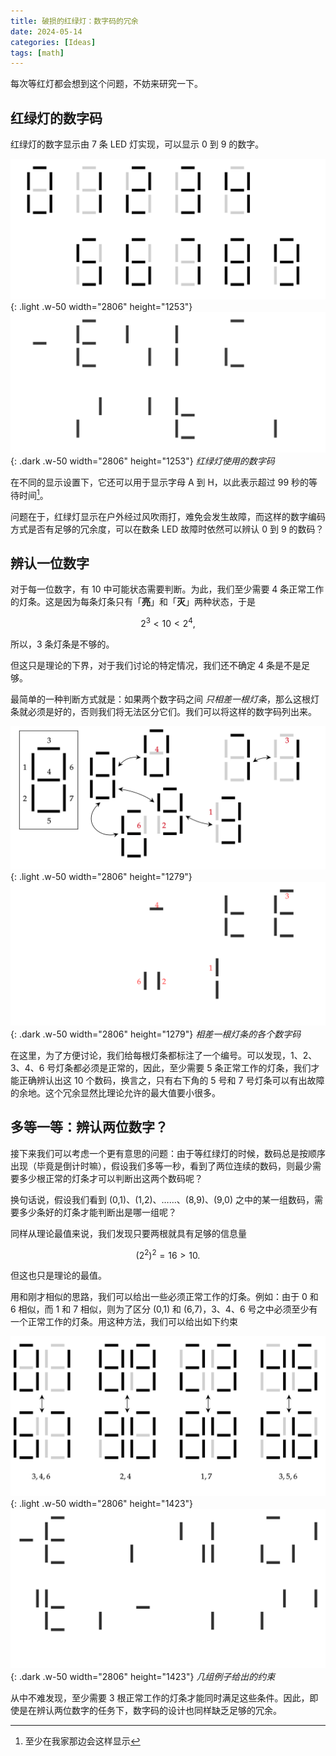 ```yaml
---
title: 破损的红绿灯：数字码的冗余
date: 2024-05-14
categories: [Ideas]
tags: [math]
---
```


每次等红灯都会想到这个问题，不妨来研究一下。

## 红绿灯的数字码

红绿灯的数字显示由 7 条 LED 灯实现，可以显示 0 到 9 的数字。

![light dig](/images/digits.png){: .light .w-50 width="2806" height="1253"}
![dark dig](/images/digits_dark.png){: .dark .w-50 width="2806" height="1253"}
_红绿灯使用的数字码_

在不同的显示设置下，它还可以用于显示字母 A 到 H，以此表示超过 99 秒的等待时间[^nanjing]。

问题在于，红绿灯显示在户外经过风吹雨打，难免会发生故障，而这样的数字编码方式是否有足够的冗余度，可以在数条 LED 故障时依然可以辨认 0 到 9 的数码？

## 辨认一位数字

对于每一位数字，有 10 中可能状态需要判断。为此，我们至少需要 4 条正常工作的灯条。这是因为每条灯条只有「**亮**」和「**灭**」两种状态，于是

$$
2^3<10<2^4,
$$

所以，3 条灯条是不够的。

但这只是理论的下界，对于我们讨论的特定情况，我们还不确定 4 条是不是足够。

最简单的一种判断方式就是：如果两个数字码之间 *只相差一根灯条*，那么这根灯条就必须是好的，否则我们将无法区分它们。我们可以将这样的数字码列出来。

![light com](/images/digit_compare.png){: .light .w-50 width="2806" height="1279"}
![dark com](/images/digit_compare_dark.png){: .dark .w-50 width="2806" height="1279"}
_相差一根灯条的各个数字码_

在这里，为了方便讨论，我们给每根灯条都标注了一个编号。可以发现，1、2、3、4、6 号灯条都必须是正常的，因此，至少需要 5 条正常工作的灯条，我们才能正确辨认出这 10 个数码，换言之，只有右下角的 5 号和 7 号灯条可以有出故障的余地。这个冗余显然比理论允许的最大值要小很多。

## 多等一等：辨认两位数字？

接下来我们可以考虑一个更有意思的问题：由于等红绿灯的时候，数码总是按顺序出现（毕竟是倒计时嘛），假设我们多等一秒，看到了两位连续的数码，则最少需要多少根正常的灯条才可以判断出这两个数码呢？

换句话说，假设我们看到 (0,1)、(1,2)、……、(8,9)、(9,0) 之中的某一组数码，需要多少条好的灯条才能判断出是哪一组呢？

同样从理论最值来说，我们发现只要两根就具有足够的信息量

$$
(2^2)^2=16>10.
$$

但这也只是理论的最值。

用和刚才相似的思路，我们可以给出一些必须正常工作的灯条。例如：由于 0 和 6 相似，而 1 和 7 相似，则为了区分 (0,1) 和 (6,7)，3、4、6 号之中必须至少有一个正常工作的灯条。用这种方法，我们可以给出如下约束

![light two](/images/two_dig.png){: .light .w-50 width="2806" height="1423"}
![dark two](/images/two_dig_dark.png){: .dark .w-50 width="2806" height="1423"}
_几组例子给出的约束_

从中不难发现，至少需要 3 根正常工作的灯条才能同时满足这些条件。因此，即使是在辨认两位数字的任务下，数字码的设计也同样缺乏足够的冗余。

[^nanjing]: 至少在我家那边会这样显示
